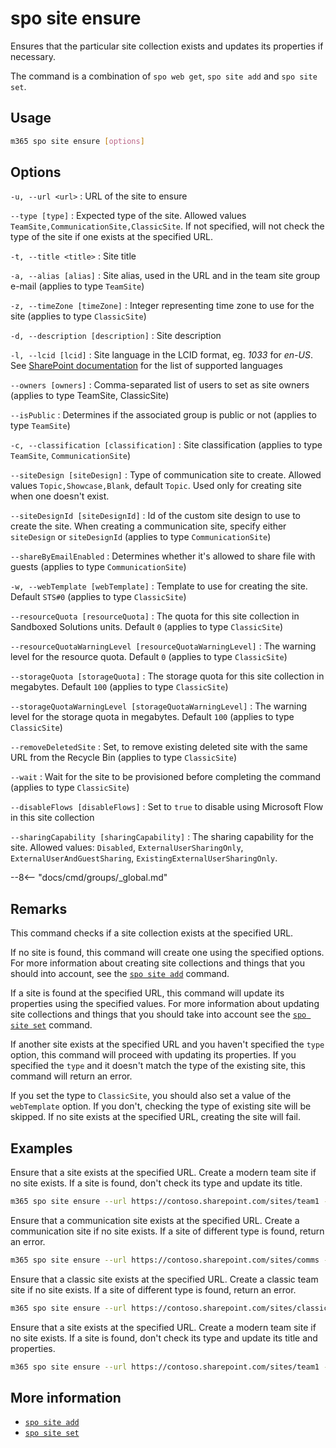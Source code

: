 # spo site ensure

Ensures that the particular site collection exists and updates its properties if necessary.

The command is a combination of `spo web get`, `spo site add` and `spo site set`.

## Usage

```sh
m365 spo site ensure [options]
```

## Options

`-u, --url <url>`
: URL of the site to ensure

`--type [type]`
: Expected type of the site. Allowed values `TeamSite,CommunicationSite,ClassicSite`. If not specified, will not check the type of the site if one exists at the specified URL.

`-t, --title <title>`
: Site title

`-a, --alias [alias]`
: Site alias, used in the URL and in the team site group e-mail (applies to type `TeamSite`)

`-z, --timeZone [timeZone]`
: Integer representing time zone to use for the site (applies to type `ClassicSite`)

`-d, --description [description]`
: Site description

`-l, --lcid [lcid]`
: Site language in the LCID format, eg. _1033_ for _en-US_. See [SharePoint documentation](https://support.microsoft.com/en-us/office/languages-supported-by-sharepoint-dfbf3652-2902-4809-be21-9080b6512fff) for the list of supported languages

`--owners [owners]`
: Comma-separated list of users to set as site owners (applies to type TeamSite, ClassicSite)

`--isPublic`
: Determines if the associated group is public or not (applies to type `TeamSite`)

`-c, --classification [classification]`
: Site classification (applies to type `TeamSite`, `CommunicationSite`)

`--siteDesign [siteDesign]`
: Type of communication site to create. Allowed values `Topic,Showcase,Blank`, default `Topic`. Used only for creating site when one doesn't exist.

`--siteDesignId [siteDesignId]`
: Id of the custom site design to use to create the site. When creating a communication site, specify either `siteDesign` or `siteDesignId` (applies to type `CommunicationSite`)

`--shareByEmailEnabled`
: Determines whether it's allowed to share file with guests (applies to type `CommunicationSite`)

`-w, --webTemplate [webTemplate]`
: Template to use for creating the site. Default `STS#0`  (applies to type `ClassicSite`)

`--resourceQuota [resourceQuota]`
: The quota for this site collection in Sandboxed Solutions units. Default `0`  (applies to type `ClassicSite`)

`--resourceQuotaWarningLevel [resourceQuotaWarningLevel]`
: The warning level for the resource quota. Default `0`  (applies to type `ClassicSite`)

`--storageQuota [storageQuota]`
: The storage quota for this site collection in megabytes. Default `100`  (applies to type `ClassicSite`)

`--storageQuotaWarningLevel [storageQuotaWarningLevel]`
: The warning level for the storage quota in megabytes. Default `100`  (applies to type `ClassicSite`)

`--removeDeletedSite`
: Set, to remove existing deleted site with the same URL from the Recycle Bin  (applies to type `ClassicSite`)

`--wait`
: Wait for the site to be provisioned before completing the command  (applies to type `ClassicSite`)

`--disableFlows [disableFlows]`
: Set to `true` to disable using Microsoft Flow in this site collection

`--sharingCapability [sharingCapability]`
: The sharing capability for the site. Allowed values:  `Disabled`, `ExternalUserSharingOnly`, `ExternalUserAndGuestSharing`, `ExistingExternalUserSharingOnly`.

--8<-- "docs/cmd/groups/_global.md"

## Remarks

This command checks if a site collection exists at the specified URL.

If no site is found, this command will create one using the specified options. For more information about creating site collections and things that you should into account, see the [`spo site add`](./site-add.md) command.

If a site is found at the specified URL, this command will update its properties using the specified values. For more information about updating site collections and things that you should take into account see the [`spo site set`](./site-set.md) command.

If another site exists at the specified URL and you haven't specified the `type` option, this command will proceed with updating its properties. If you specified the `type` and it doesn't match the type of the existing site, this command will return an error.

If you set the type to `ClassicSite`, you should also set a value of the `webTemplate` option. If you don't, checking the type of existing site will be skipped. If no site exists at the specified URL, creating the site will fail.

## Examples

Ensure that a site exists at the specified URL. Create a modern team site if no site exists. If a site is found, don't check its type and update its title.

```sh
m365 spo site ensure --url https://contoso.sharepoint.com/sites/team1 --alias team1 --title "Team 1"
```

Ensure that a communication site exists at the specified URL. Create a communication site if no site exists. If a site of different type is found, return an error.

```sh
m365 spo site ensure --url https://contoso.sharepoint.com/sites/comms --title Comms --type CommunicationSite
```

Ensure that a classic site exists at the specified URL. Create a classic team site if no site exists. If a site of different type is found, return an error.

```sh
m365 spo site ensure --url https://contoso.sharepoint.com/sites/classic --title Classic --type ClassicSite
```

Ensure that a site exists at the specified URL. Create a modern team site if no site exists. If a site is found, don't check its type and update its title and properties.

```sh
m365 spo site ensure --url https://contoso.sharepoint.com/sites/team1 --alias team1 --title "Team 1" --isPublic --shareByEmailEnabled
```

## More information

- [`spo site add`](./site-add.md)
- [`spo site set`](./site-set.md)
